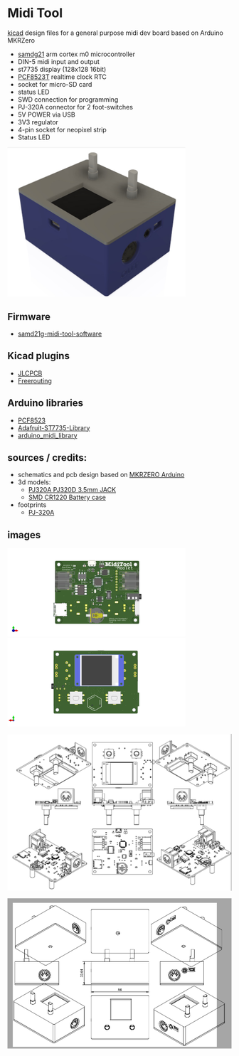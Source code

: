 # Midi Tool
[kicad](https://www.kicad.org/) design files for a general purpose midi dev board based on Arduino MKRZero 

* [samdg21](https://www.microchip.com/en-us/product/atsamd21g18) arm cortex m0 microcontroller
* DIN-5 midi input and output
* st7735 display (128x128 16bit)
* [PCF8523T](https://www.nxp.com/part/PCF8523T) realtime clock RTC
* socket for micro-SD card
* status LED
* SWD connection for programming
* PJ-320A connector for 2 foot-switches
* 5V POWER via USB
* 3V3 regulator
* 4-pin socket for neopixel strip
* Status LED

<img src="docs/top-left.JPG" alt="drawing" width="400"/>

## Firmware
 * [samd21g-midi-tool-software](https://github.com/newdigate/samd21g-midi-tool-software)
   
## Kicad plugins
 * [JLCPCB](https://github.com/Bouni/kicad-jlcpcb-tools)
 * [Freerouting](https://github.com/freerouting/freerouting)

## Arduino libraries
* [PCF8523](https://github.com/SpellFoundry/PCF8523)
* [Adafruit-ST7735-Library](https://github.com/adafruit/Adafruit-ST7735-Library)
* [arduino_midi_library](https://github.com/FortySevenEffects/arduino_midi_library)

## sources / credits:
  * schematics and pcb design based on [MKRZERO Arduino](https://docs.arduino.cc/hardware/mkr-zero/)   
  * 3d models:
    * [PJ320A PJ320D 3.5mm JACK](https://grabcad.com/library/pj320a-pj320d-3-5mm-jack-1)
    * [SMD CR1220 Battery case](https://grabcad.com/library/smd-cr1220-battery-case-1)
  * footprints
    * [PJ-320A](https://github.com/nathanhborger/PJ-320A_KiCad_Library)

## images
<img src="docs/top.png" alt="drawing" width="400"/>
<img src="docs/bottom.png" alt="drawing" width="400"/>

![tech-assembly](docs/tech-assembly.png)

![tech-assembly-with-enclosure](docs/tech-assembly-with-enclosure.png)
